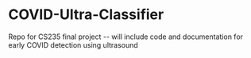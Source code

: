# COVID-Ultra-Classifier
Repo for CS235 final project -- will include code and documentation for early COVID detection using ultrasound
